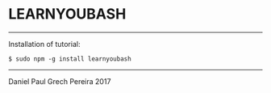 # LEARNYOUBASH
---

Installation of tutorial:
```
$ sudo npm -g install learnyoubash
```

---
Daniel Paul Grech Pereira 2017

